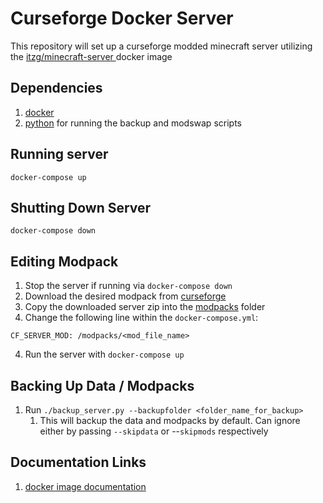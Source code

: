 # Curseforge Docker Server

This repository will set up a curseforge modded minecraft server utilizing the [itzg/minecraft-server
](https://hub.docker.com/r/itzg/minecraft-server) docker image

## Dependencies

1. [docker](https://desktop.docker.com/win/stable/Docker%20Desktop%20Installer.exe)
2. [python]() for running the backup and modswap scripts

## Running server

`docker-compose up`

## Shutting Down Server

`docker-compose down`

## Editing Modpack

1. Stop the server if running via `docker-compose down`
1. Download the desired modpack from [curseforge](https://www.curseforge.com/minecraft/modpacks)
2. Copy the downloaded server zip into the [modpacks](./modpacks) folder
3. Change the following line within the `docker-compose.yml`:
```
CF_SERVER_MOD: /modpacks/<mod_file_name>
```
4. Run the server with `docker-compose up`


## Backing Up Data / Modpacks

1. Run `./backup_server.py --backupfolder <folder_name_for_backup>`
   1. This will backup the data and modpacks by default.  Can ignore either by passing `--skipdata` or --`skipmods` respectively

## Documentation Links

1. [docker image documentation](https://github.com/itzg/docker-minecraft-server)